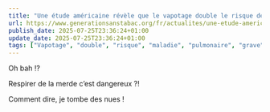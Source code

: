 ```yaml
---
title: "Une étude américaine révèle que le vapotage double le risque de maladies pulmonaires graves, même sans antécédents de tabagisme"
url: https://www.generationsanstabac.org/fr/actualites/une-etude-americaine-revele-que-le-vapotage-double-le-risque-de-maladies-pulmonaires-graves-meme-sans-antecedents-de-tabagisme/
publish_date: 2025-07-25T23:36:24+01:00
update_date: 2025-07-25T23:36:24+01:00
tags: ["Vapotage", "double", "risque", "maladie", "pulmonaire", "grave"]
---
```


Oh bah !?

Respirer de la merde c’est dangereux ?!

Comment dire, je tombe des nues !
